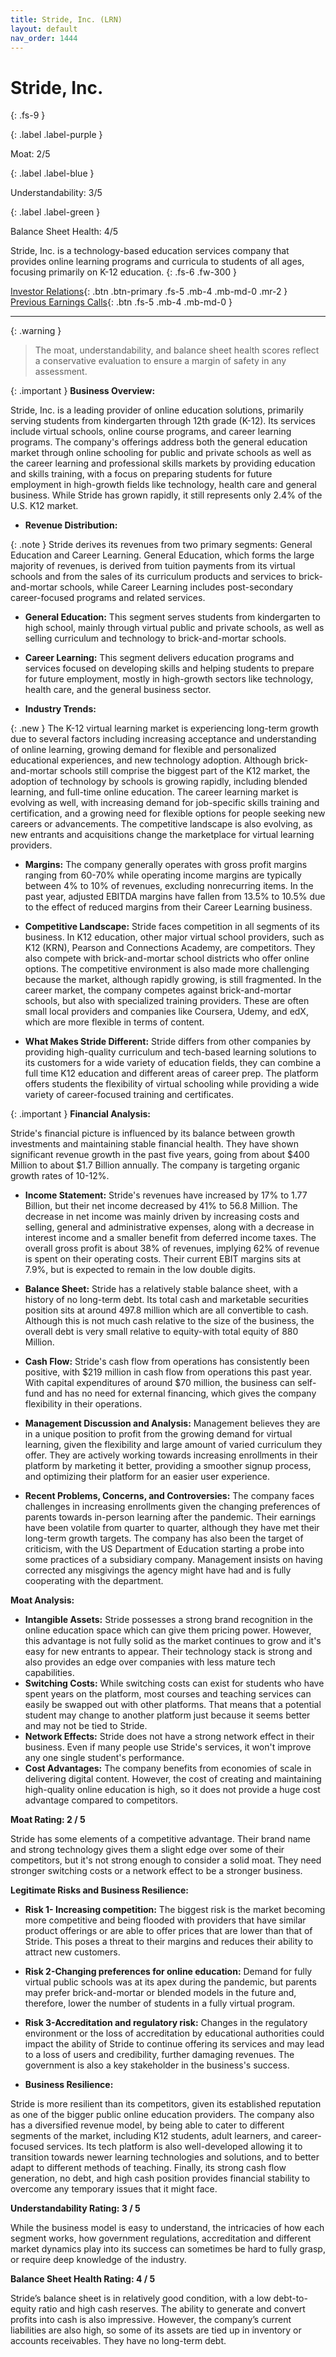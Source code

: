 ```yaml
---
title: Stride, Inc. (LRN)
layout: default
nav_order: 1444
---
```


# Stride, Inc.
{: .fs-9 }

{: .label .label-purple }

Moat: 2/5

{: .label .label-blue }

Understandability: 3/5

{: .label .label-green }

Balance Sheet Health: 4/5

Stride, Inc. is a technology-based education services company that provides online learning programs and curricula to students of all ages, focusing primarily on K-12 education.
{: .fs-6 .fw-300 }

[Investor Relations](https://www.google.com/search?q=LRN+investor+relations){: .btn .btn-primary .fs-5 .mb-4 .mb-md-0 .mr-2 }
[Previous Earnings Calls](https://discountingcashflows.com/company/LRN/transcripts/){: .btn .fs-5 .mb-4 .mb-md-0 }

---

{: .warning }
>The moat, understandability, and balance sheet health scores reflect a conservative evaluation to ensure a margin of safety in any assessment.



{: .important }
**Business Overview:**

Stride, Inc. is a leading provider of online education solutions, primarily serving students from kindergarten through 12th grade (K-12). Its services include virtual schools, online course programs, and career learning programs. 
The company's offerings address both the general education market through online schooling for public and private schools as well as the career learning and professional skills markets by providing education and skills training, with a focus on preparing students for future employment in high-growth fields like technology, health care and general business. 
While Stride has grown rapidly, it still represents only 2.4% of the U.S. K12 market. 

* **Revenue Distribution:**

{: .note }
Stride derives its revenues from two primary segments: General Education and Career Learning. General Education, which forms the large majority of revenues, is derived from tuition payments from its virtual schools and from the sales of its curriculum products and services to brick-and-mortar schools, while Career Learning includes post-secondary career-focused programs and related services.

*   **General Education:** This segment serves students from kindergarten to high school, mainly through virtual public and private schools, as well as selling curriculum and technology to brick-and-mortar schools.
*   **Career Learning:** This segment delivers education programs and services focused on developing skills and helping students to prepare for future employment, mostly in high-growth sectors like technology, health care, and the general business sector.

* **Industry Trends:**

{: .new }
The K-12 virtual learning market is experiencing long-term growth due to several factors including increasing acceptance and understanding of online learning, growing demand for flexible and personalized educational experiences, and new technology adoption. Although brick-and-mortar schools still comprise the biggest part of the K12 market, the adoption of technology by schools is growing rapidly, including blended learning, and full-time online education.
The career learning market is evolving as well, with increasing demand for job-specific skills training and certification, and a growing need for flexible options for people seeking new careers or advancements.
The competitive landscape is also evolving, as new entrants and acquisitions change the marketplace for virtual learning providers.

* **Margins:**
The company generally operates with gross profit margins ranging from 60-70% while operating income margins are typically between 4% to 10% of revenues, excluding nonrecurring items. In the past year, adjusted EBITDA margins have fallen from 13.5% to 10.5% due to the effect of reduced margins from their Career Learning business.

* **Competitive Landscape:**
Stride faces competition in all segments of its business. In K12 education, other major virtual school providers, such as K12 (KRN), Pearson and Connections Academy, are competitors. They also compete with brick-and-mortar school districts who offer online options. The competitive environment is also made more challenging because the market, although rapidly growing, is still fragmented.
In the career market, the company competes against brick-and-mortar schools, but also with specialized training providers. These are often small local providers and companies like Coursera, Udemy, and edX, which are more flexible in terms of content.

*   **What Makes Stride Different:**
Stride differs from other companies by providing high-quality curriculum and tech-based learning solutions to its customers for a wide variety of education fields, they can combine a full time K12 education and different areas of career prep.  The platform offers students the flexibility of virtual schooling while providing a wide variety of career-focused training and certificates.

{: .important }
**Financial Analysis:**

Stride's financial picture is influenced by its balance between growth investments and maintaining stable financial health. They have shown significant revenue growth in the past five years, going from about $400 Million to about $1.7 Billion annually. The company is targeting organic growth rates of 10-12%.
*   **Income Statement:**
Stride's revenues have increased by 17% to 1.77 Billion, but their net income decreased by 41% to 56.8 Million. The decrease in net income was mainly driven by increasing costs and selling, general and administrative expenses, along with a decrease in interest income and a smaller benefit from deferred income taxes. The overall gross profit is about 38% of revenues, implying 62% of revenue is spent on their operating costs. Their current EBIT margins sits at 7.9%, but is expected to remain in the low double digits.
*   **Balance Sheet:**
Stride has a relatively stable balance sheet, with a history of no long-term debt. Its total cash and marketable securities position sits at around 497.8 million which are all convertible to cash. Although this is not much cash relative to the size of the business, the overall debt is very small relative to equity-with total equity of 880 Million.
*   **Cash Flow:**
Stride's cash flow from operations has consistently been positive, with $219 million in cash flow from operations this past year. With capital expenditures of around $70 million, the business can self-fund and has no need for external financing, which gives the company flexibility in their operations.
*   **Management Discussion and Analysis:**
Management believes they are in a unique position to profit from the growing demand for virtual learning, given the flexibility and large amount of varied curriculum they offer. They are actively working towards increasing enrollments in their platform by marketing it better, providing a smoother signup process, and optimizing their platform for an easier user experience.

*   **Recent Problems, Concerns, and Controversies:**
The company faces challenges in increasing enrollments given the changing preferences of parents towards in-person learning after the pandemic. Their earnings have been volatile from quarter to quarter, although they have met their long-term growth targets. The company has also been the target of criticism, with the US Department of Education starting a probe into some practices of a subsidiary company. Management insists on having corrected any misgivings the agency might have had and is fully cooperating with the department.

**Moat Analysis:**

*   **Intangible Assets:** Stride possesses a strong brand recognition in the online education space which can give them pricing power. However, this advantage is not fully solid as the market continues to grow and it's easy for new entrants to appear. Their technology stack is strong and also provides an edge over companies with less mature tech capabilities.
*  **Switching Costs:** While switching costs can exist for students who have spent years on the platform, most courses and teaching services can easily be swapped out with other platforms. That means that a potential student may change to another platform just because it seems better and may not be tied to Stride.
*   **Network Effects:** Stride does not have a strong network effect in their business. Even if many people use Stride's services, it won't improve any one single student's performance.
*   **Cost Advantages:** The company benefits from economies of scale in delivering digital content. However, the cost of creating and maintaining high-quality online education is high, so it does not provide a huge cost advantage compared to competitors.

**Moat Rating: 2 / 5**

Stride has some elements of a competitive advantage. Their brand name and strong technology gives them a slight edge over some of their competitors, but it's not strong enough to consider a solid moat. They need stronger switching costs or a network effect to be a stronger business.

**Legitimate Risks and Business Resilience:**

* **Risk 1- Increasing competition:** The biggest risk is the market becoming more competitive and being flooded with providers that have similar product offerings or are able to offer prices that are lower than that of Stride. This poses a threat to their margins and reduces their ability to attract new customers.

* **Risk 2-Changing preferences for online education:** Demand for fully virtual public schools was at its apex during the pandemic, but parents may prefer brick-and-mortar or blended models in the future and, therefore, lower the number of students in a fully virtual program.

* **Risk 3-Accreditation and regulatory risk:** Changes in the regulatory environment or the loss of accreditation by educational authorities could impact the ability of Stride to continue offering its services and may lead to a loss of users and credibility, further damaging revenues. The government is also a key stakeholder in the business's success.

* **Business Resilience:**

Stride is more resilient than its competitors, given its established reputation as one of the bigger public online education providers. The company also has a diversified revenue model, by being able to cater to different segments of the market, including K12 students, adult learners, and career-focused services. Its tech platform is also well-developed allowing it to transition towards newer learning technologies and solutions, and to better adapt to different methods of teaching. Finally, its strong cash flow generation, no debt, and high cash position provides financial stability to overcome any temporary issues that it might face.

**Understandability Rating: 3 / 5**

While the business model is easy to understand, the intricacies of how each segment works, how government regulations, accreditation and different market dynamics play into its success can sometimes be hard to fully grasp, or require deep knowledge of the industry.

**Balance Sheet Health Rating: 4 / 5**

Stride’s balance sheet is in relatively good condition, with a low debt-to-equity ratio and high cash reserves. The ability to generate and convert profits into cash is also impressive. However, the company’s current liabilities are also high, so some of its assets are tied up in inventory or accounts receivables. They have no long-term debt.

